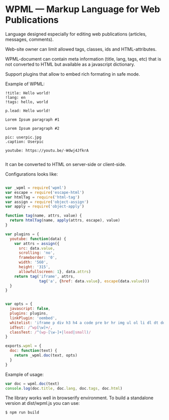 # WPML &mdash; Markup Language for Web Publications

Language designed especially for editing web publications (articles, messages, comments).

Web-site owner can limit allowed tags, classes, ids and HTML-attributes.

WPML-document can contain meta information (title, lang, tags, etc) that is not converted to HTML but available as a javascript dictionary.

Support plugins that allow to embed rich formating in safe mode.

Example of WPML:

```
!title: Hello world!
!lang: en
!tags: hello, world

p.lead: Hello world!

Lorem Ipsum paragraph #1

Lorem Ipsum paragraph #2

pic: userpic.jpg
.caption: Userpic

youtube: https://youtu.be/-Wdwj4JfkrA
 
```

It can be converted to HTML on server-side or client-side.

Configurations looks like:

```js

var _wpml = require('wpml')
var escape = require('escape-html')
var htmlTag = require('html-tag')
var assign = require('object-assign')
var apply = require('object-apply')

function tag(name, attrs, value) {
  return htmlTag(name, apply(attrs, escape), value)
}

var plugins = {
  youtube: function(data) {
    var attrs = assign({
      src: data.value,
      scrolling: 'no',
      frameborder: '0',
      width: '560',
      height: '315',
      allowfullscreen: 1}, data.attrs)
    return tag('iframe', attrs,
               tag('a', {href: data.value}, escape(data.value)))
  }
}


var opts = {
  javascript: false,
  plugins: plugins,
  linkPlugin: 'oembed',
  whitelist: 'iframe p div h3 h4 a code pre br hr img ul ol li dl dt dd small em b i strong span sub sup cite abbr section aside',
  idTest: /^wp[\w]+/,
  classTest: /^(wp-[\w-]+|lead|small)/
}

exports.wpml = {
  doc: function(text) {
    return _wpml.doc(text, opts)
  }
}


```

Example of usage:

```js
var doc = wpml.doc(text)
console.log(doc.title, doc.lang, doc.tags, doc.html)
```


The library works well in browserify environment. To build a standalone version at dist/wpml.js you can use:

```
$ npm run build
```
